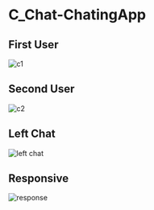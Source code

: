 # C_Chat-ChatingApp

## First User
![c1](https://user-images.githubusercontent.com/101570543/222922609-07d00001-4558-4576-a333-d61649b34c14.png)

## Second User
![c2](https://user-images.githubusercontent.com/101570543/222922729-5e8401bc-7980-47c1-9cfc-8da1c91f6cf0.png)

## Left Chat
![left chat](https://user-images.githubusercontent.com/101570543/222922762-2a30cdf5-fe99-4d05-8b4c-dc00c04198c9.png)

## Responsive
![response](https://user-images.githubusercontent.com/101570543/222922793-ffcedc0b-1328-49fa-910a-6e23867a4e6e.png)

